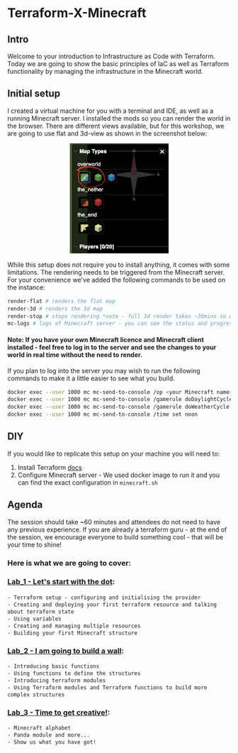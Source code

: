 # Terraform-X-Minecraft
## Intro

Welcome to your introduction to Infrastructure as Code with Terraform. Today we are going to show the basic principles of IaC as well as Terraform functionality by managing the infrastructure in the Minecraft world. 

## Initial setup

I created a virtual machine for you with a terminal and IDE, as well as a running Minecraft server. I installed the mods so you can render the world in the browser. There are different views available, but for this workshop, we are going to use flat and 3d-view as shown in the screenshot below:

<p align="center">
  <img src="./lab_1/images/mc-map.png" />
</p>

While this setup does not require you to install anything, it comes with some limitations. The rendering needs to be triggered from the Minecraft server. For your convenience we've added the following commands to be used on the instance:

```bash
render-flat # renders the flat map
render-3d # renders the 3d map
render-stop # stops rendering *note - full 3d render takes ~30mins so we advise you to build any 3d structure near the spawn point (152,64,152), rendering is executed in the radius of the spawn so you should see the results in a few minutes if you build there
mc-logs # logs of Minecraft server - you can see the status and progress of your rendering, as well as any calls terraform, makes to the server
```
#### <b>Note:</b> If you have your own Minecraft licence and Minecraft client installed - feel free to log in to the server and see the changes to your world in real time without the need to render.
If you plan to log into the server you may wish to run the following commands to make it a little easier to see what you build.
```bash
docker exec --user 1000 mc mc-send-to-console /op <your Minecraft name>
docker exec --user 1000 mc mc-send-to-console /gamerule doDaylightCycle false
docker exec --user 1000 mc mc-send-to-console /gamerule doWeatherCycle false
docker exec --user 1000 mc mc-send-to-console /time set noon
```

## DIY
If you would like to replicate this setup on your machine you will need to:
1. Install Terraform [docs](https://developer.hashicorp.com/terraform/tutorials/aws-get-started/install-cli)
2. Configure Minecraft server - We used docker image to run it and you can find the exact configuration in `minecraft.sh`

## Agenda
The session should take ~60 minutes and attendees do not need to have any previous experience. If you are already a terraform guru - at the end of the session, we encourage everyone to build something cool - that will be your time to shine!

### <b>Here is what we are going to cover:</b>

### [Lab_1 - Let's start with the dot](./lab_1/README.md): 

    - Terraform setup - configuring and initialising the provider
    - Creating and deploying your first terraform resource and talking about terraform state
    - Using variables
    - Creating and managing multiple resources
    - Building your first Minecraft structure
    
### [Lab_2 - I am going to build a wall](./lab_2/README.md):

    - Introducing basic functions
    - Using functions to define the structures
    - Introducing terraform modules
    - Using Terraform modules and Terraform functions to build more complex structures 

### [Lab_3 -  Time to get creative!](./lab_3/README.md):

    - Minecraft alphabet 
    - Panda module and more...
    - Show us what you have got!
